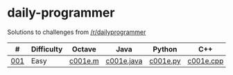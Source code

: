 # daily-programmer

Solutions to challenges from [/r/dailyprogrammer](https://www.reddit.com/r/dailyprogrammer/)

| #   | Difficulty | Octave | Java | Python | C++ |
| :-: | ---------- | ------ | ---- | ------ | --- |
| [001](https://www.reddit.com/r/dailyprogrammer/comments/pih8x/easy_challenge_1/) | Easy | [c001e.m](https://github.com/jimmynguyen/daily-programmer/blob/master/octave/c001e.m) | [c001e.java](https://github.com/jimmynguyen/daily-programmer/blob/master/java/c001e.java) | [c001e.py](https://github.com/jimmynguyen/daily-programmer/blob/master/python/c001e.py) | [c001e.cpp](https://github.com/jimmynguyen/daily-programmer/blob/master/c++/c001e.cpp) |

<!-- | Challenge # | Difficulty | Status | Technology           | Solution | Notes |
| :---------: | ---------- | ------ | -------------------- | :------: | ----- |
| [001](https://www.reddit.com/r/dailyprogrammer/comments/pih8x/easy_challenge_1/)                                   | Easy         | Completed | [MATLAB](https://www.mathworks.com/products/matlab.html)/[Octave](https://www.gnu.org/software/octave/) | [View](https://github.com/jimmynguyen/daily-programmer/blob/master/challenge_001_easy.m)         | |
| [001](https://www.reddit.com/r/dailyprogrammer/comments/pihtx/intermediate_challenge_1/)                           | Intermediate | Completed | [MATLAB](https://www.mathworks.com/products/matlab.html)/[Octave](https://www.gnu.org/software/octave/) | [View](https://github.com/jimmynguyen/daily-programmer/blob/master/challenge_001_intermediate.m) | |
| [277](https://www.reddit.com/r/dailyprogrammer/comments/4uhqdb/20160725_challenge_277_easy_simplifying_fractions/) | Easy         | Completed | [C++](http://www.cplusplus.com/)                                                                        | [View](https://github.com/jimmynguyen/daily-programmer/blob/master/challenge_277_easy.cpp)       | Ideas for improvement<br/>[1. Implement bonus](https://github.com/jimmynguyen/daily-programmer/issues/1)<br/>[2. Change program to accept a file containing multiple test cases](https://github.com/jimmynguyen/daily-programmer/issues/2) |
| [312](https://www.reddit.com/r/dailyprogrammer/comments/67dxts/20170424_challenge_312_easy_l33tspeak_translator/)  | Easy         | Completed | [MATLAB](https://www.mathworks.com/products/matlab.html)/[Octave](https://www.gnu.org/software/octave/) | [View](https://github.com/jimmynguyen/daily-programmer/blob/master/challenge_312_easy.m)         | |
| [314](https://www.reddit.com/r/dailyprogrammer/comments/69y21t/20170508_challenge_314_easy_concatenated_integers/) | Easy         | Completed | [MATLAB](https://www.mathworks.com/products/matlab.html)/[Octave](https://www.gnu.org/software/octave/) | [View](https://github.com/jimmynguyen/daily-programmer/blob/master/challenge_314_easy.m)         | |
| [319](https://www.reddit.com/r/dailyprogrammer/comments/6grwny/20170612_challenge_319_easy_condensing_sentences/)  | Easy         | Completed | [Python](https://www.python.org/)                                                                       | [View](https://github.com/jimmynguyen/daily-programmer/blob/master/challenge_319_easy.m)         | |
| [320](https://www.reddit.com/r/dailyprogrammer/comments/6i60lr/20170619_challenge_320_easy_spiral_ascension/)      | Easy         | Completed | [MATLAB](https://www.mathworks.com/products/matlab.html)/[Octave](https://www.gnu.org/software/octave/) | [View](https://github.com/jimmynguyen/daily-programmer/blob/master/challenge_320_easy.m)         | |
| [320](https://www.reddit.com/r/dailyprogrammer/comments/6ilyfi/20170621_challenge_320_intermediate_war_card_game/) | Intermediate | Completed | [MATLAB](https://www.mathworks.com/products/matlab.html)/[Octave](https://www.gnu.org/software/octave/) | [View](https://github.com/jimmynguyen/daily-programmer/blob/master/challenge_320_intermediate.m) | |
| [320](https://www.reddit.com/r/dailyprogrammer/comments/6j7k3x/20170624_challenge_320_hard_path_to_philosophy/)    | Hard         | Started   | [Node.js](https://nodejs.org/en/)                                                                       | [View](https://github.com/jimmynguyen/path-to-philosophy)                                        | [Known issues](https://github.com/jimmynguyen/path-to-philosophy/issues) |
| [321](https://www.reddit.com/r/dailyprogrammer/comments/6jr76h/20170627_challenge_321_easy_talking_clock/)         | Easy         | Completed | [MATLAB](https://www.mathworks.com/products/matlab.html)/[Octave](https://www.gnu.org/software/octave/) | [View](https://github.com/jimmynguyen/daily-programmer/blob/master/challenge_321_easy.m)         | |
| [326](https://www.reddit.com/r/dailyprogrammer/comments/6s70oh/2017087_challenge_326_easy_nearest_prime_numbers/)  | Easy         | Completed | [MATLAB](https://www.mathworks.com/products/matlab.html)/[Octave](https://www.gnu.org/software/octave/) | [View](https://github.com/jimmynguyen/daily-programmer/blob/master/challenge_326_easy.m)         | |
| [328](https://www.reddit.com/r/dailyprogrammer/comments/6v29zk/170821_challenge_328_easy_latin_squares/)           | Easy         | Completed | [MATLAB](https://www.mathworks.com/products/matlab.html)/[Octave](https://www.gnu.org/software/octave/) | [View](https://github.com/jimmynguyen/daily-programmer/blob/master/challenge_328_easy.m)         | |
| [329](https://www.reddit.com/r/dailyprogrammer/comments/6wjscp/2017828_challenge_329_easy_nearest_lucky_numbers/)  | Easy         | Completed | [MATLAB](https://www.mathworks.com/products/matlab.html)/[Octave](https://www.gnu.org/software/octave/) | [View](https://github.com/jimmynguyen/daily-programmer/blob/master/challenge_329_easy.m)         | |
| [330](https://www.reddit.com/r/dailyprogrammer/comments/6y19v2/20170904_challenge_330_easy_surround_the_circles/)  | Easy         | Completed | [Java](https://www.java.com/en/)                                                                        | [View](https://github.com/jimmynguyen/daily-programmer/blob/master/Challenge330Easy.java)        | |
| [331](https://www.reddit.com/r/dailyprogrammer/comments/6ze9z0/20170911_challenge_331_easy_the_adding_calculator/) | Easy         | Completed | [MATLAB](https://www.mathworks.com/products/matlab.html)/[Octave](https://www.gnu.org/software/octave/) | [View](https://github.com/jimmynguyen/daily-programmer/blob/master/challenge_331_easy.m)         | |
| [331](https://www.reddit.com/r/dailyprogrammer/comments/6zvjre/20170913_challenge_331_intermediate_sum_of_digits/) | Intermediate | Completed | [MATLAB](https://www.mathworks.com/products/matlab.html)/[Octave](https://www.gnu.org/software/octave/) | [View](https://github.com/jimmynguyen/daily-programmer/blob/master/challenge_331_intermediate.m) | |
| [332](https://www.reddit.com/r/dailyprogrammer/comments/71gbqj/20170920_challenge_332_intermediate_training_for/)  | Intermediate  | Completed | [MATLAB](https://www.mathworks.com/products/matlab.html)/[Octave](https://www.gnu.org/software/octave/) | [View](https://github.com/jimmynguyen/daily-programmer/blob/master/challenge_332_intermediate.m) | |
| [333](https://www.reddit.com/r/dailyprogrammer/comments/72ivih/20170926_challenge_333_easy_packet_assembler/)      | Easy         | Completed | [MATLAB](https://www.mathworks.com/products/matlab.html)/[Octave](https://www.gnu.org/software/octave/) | [View](https://github.com/jimmynguyen/daily-programmer/blob/master/challenge_333_easy.m)         | |
| [333](https://www.reddit.com/r/dailyprogrammer/comments/72ivih/20170926_challenge_333_easy_packet_assembler/)      | Easy         | Completed | [Java](https://www.java.com/en/)                                                                        | [View](https://github.com/jimmynguyen/daily-programmer/blob/master/Challenge333Easy.java)        | |
| [334](https://www.reddit.com/r/dailyprogrammer/comments/748ba7/20171004_challenge_334_intermediate_carpet/)        | Intermediate | Completed | [MATLAB](https://www.mathworks.com/products/matlab.html)/[Octave](https://www.gnu.org/software/octave/) | [View](https://github.com/jimmynguyen/daily-programmer/blob/master/challenge_334_intermediate.m) | |
| [335](https://www.reddit.com/r/dailyprogrammer/comments/759fha/20171009_challenge_335_easy_consecutive_distance/)  | Easy         | Completed | [MATLAB](https://www.mathworks.com/products/matlab.html)/[Octave](https://www.gnu.org/software/octave/) | [View](https://github.com/jimmynguyen/daily-programmer/blob/master/challenge_335_easy.m)         | | -->
